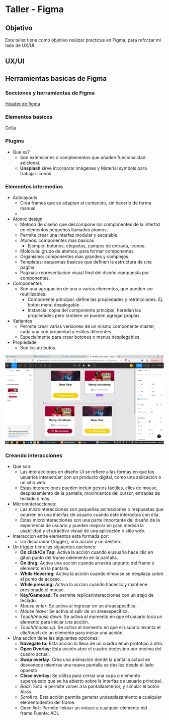 # Taller - Figma

## Objetivo
Este taller tiene como objetivo realizar practicas en Figma, para reforzar mi lado de UX/UI.

## UX/UI
## Herramientas basicas de Figma
### Secciones y herramientas de Figma
[Header de figma](./Assets/img/header.png)
### Elementos basicos
[Grilla](./Assets/img/grilla.png)
### Plugins
- Que es?
  - Son extensiones o complementos que añaden funcionalidad adicional. 
  - **Unsplash** sirve incorporar imágenes y Material symbols para trabajar iconos

### Elementos intermedios
- Autolayouts
  - Crea frames que se adaptan al contenido, sin hacerlo de forma manual.
  - 
- Atomic design
  - Metodo de diseño que descompone los componentes de la interfaz en elementos pequeños llamados atomos.
  - Permite crear una interfaz modular y escalable.
  - Atomos: componentes mas basicos
    - Ejemplo: botones, etiquetas, campos de entrada, iconos.
  - Molecula: grupo de atomos, para formar componentes.
  - Organismo: componentes mas grandes y complejos.
  - Templates: esquemas basicos que definen la estructura de una pagina.
  - Paginas: representacion visual final del diseño compuesta por componentes.
- Componentes
  - Son una agrupación de una o varios elementos, que pueden ser reutilizables.
    - Componente principal: define las propiedades y retrincciones. Ej. boton  menu desplegable.
    - Instancia: copia del componente principal, heredan las propiedades pero tambien se pueden agregar propias.
- Variantes
  - Permite crear varias versiones de un mismo componente master, cada una con propiedad y estilos diferentes.
  - Especialmente para crear botones o menus desplegables.
- Propiedade
  - Son los atributos.

![Componente master](./Assets/img/ComponenteMAster.png)
### Creando interacciones

- Que son:
  - Las interacciones en diseño UI se refiere a las formas en que los usuarios interactúan con un producto digital, como una aplicación o un sitio web. 
  - Estas interacciones pueden incluir gestos táctiles, clics de mouse, desplazamiento de la pantalla, movimientos del cursor, entradas de teclado y más.
- Microninteracciones:
  - Las microinteracciones son pequeñas animaciones o respuestas que ocurren en una interfaz de usuario cuando este interactúa con ella. 
  - Estas microinteracciones son una parte importante del diseño de la experiencia de usuario y pueden mejorar en gran medida la usabilidad y el atractivo visual de una aplicación o sitio web.
- Interaccion entre elementos esta formada por:
  - Un disparador (trigger), una acción y un destino.
- Un trigger  tiene las siguientes opciones:
  - **On click/On Tap:** Activa la acción cuando elusuario  hace clic en gitun punto del frame oelemento en la pantalla.
  - **On drag:** Activa una acción cuando arrastra unpunto del frame o elemento en la pantalla.
  - **While Hovering:** Activa la acción cuando elmouse se desplaza sobre el punto de acceso.
  - **While pressing:** Activa la acción cuando haceclic y mantiene  presionado el mouse.
  - **Key/Gamepad:** Te permite replicarinteracciones con un atajo de teclado.
  - *Mouse enter:* Se activa al ingresar en un áreaespecífica.
  - *Mouse leave:* Se activa al salir de un áreaespecífica.
  - *Touch/mouse down:* Se activa al momento en que el usuario toca un elemento para iniciar una acción.
  - *Touch/mouse up:* Se activa al momento en que el usuario levanta el clic/touch de un elemento para iniciar una acción.
- Una accion tiene las siguientes opciones:
  - **Navegate to:** Esta acción lo lleva de un cuadro enun prototipo a otro.
  - **Open Overlay:** Esta acción abre el  cuadro dedestino por encima del cuadro actual.
  - **Swap overlay:** Crea una animación donde la pantalla actual se desvanece mientras una nueva pantalla se desliza desde el lado opuesto
  - **Close overlay:** Se utiliza para cerrar una capa o elemento superpuesto que se ha abierto sobre la interfaz de usuario principal.
  - *Back:* Esto le permite volver a la pantallaanterior, y simular el botón Atrás.
  - *Scroll to:* Esta acción permite generar undesplazamiento a cualquier elementodentro del frame.
  - *Open link:* Permite linkear un enlace a cualquier elemento del frame.Fuente: ADL




